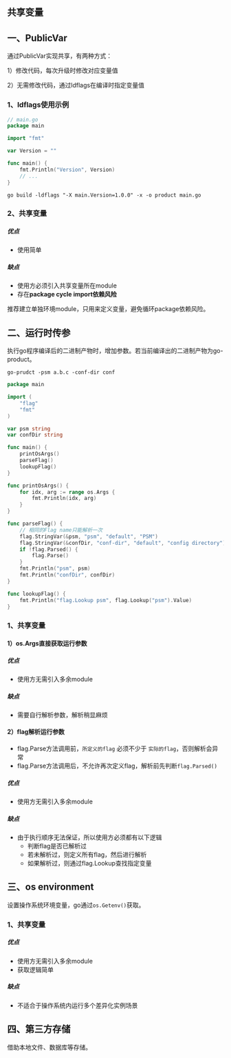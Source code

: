 ## 共享变量

## 一、PublicVar

通过PublicVar实现共享，有两种方式：

1）修改代码，每次升级时修改对应变量值

2）无需修改代码，通过ldflags在编译时指定变量值

### 1、ldflags使用示例

```go
// main.go
package main

import "fmt"

var Version = ""

func main() {
    fmt.Println("Version", Version)
    // ...
}
```

`go build -ldflags "-X main.Version=1.0.0" -x -o product main.go`

### 2、共享变量

##### 优点

* 使用简单

##### 缺点

* 使用方必须引入共享变量所在module
* 存在**package cycle import依赖风险**

推荐建立单独环境module，只用来定义变量，避免循环package依赖风险。

## 二、运行时传参

执行go程序编译后的二进制产物时，增加参数。若当前编译出的二进制产物为go-product。

```shell
go-prudct -psm a.b.c -conf-dir conf
```

```go
package main

import (
    "flag"
    "fmt"
)

var psm string
var confDir string

func main() {
    printOsArgs()
    parseFlag()
    lookupFlag()
}

func printOsArgs() {
    for idx, arg := range os.Args {
        fmt.Println(idx, arg)
    }
}

func parseFlag() {
    // 相同的Flag name只能解析一次
    flag.StringVar(&psm, "psm", "default", "PSM")
    flag.StringVar(&confDir, "conf-dir", "default", "config directory")
    if !flag.Parsed() {
        flag.Parse()
    }
    fmt.Println("psm", psm)
    fmt.Println("confDir", confDir)
}

func lookupFlag() {
    fmt.Println("flag.Lookup psm", flag.Lookup("psm").Value)
}
```

### 1、共享变量

#### 1）os.Args直接获取运行参数

##### 优点

* 使用方无需引入多余module

##### 缺点

* 需要自行解析参数，解析稍显麻烦

#### 2）flag解析运行参数

* flag.Parse方法调用前，`所定义的flag` 必须不少于 `实际的flag`，否则解析会异常
* flag.Parse方法调用后，不允许再次定义flag，解析前先判断`flag.Parsed()`

##### 优点

* 使用方无需引入多余module

##### 缺点

* 由于执行顺序无法保证，所以使用方必须都有以下逻辑
    * 判断flag是否已解析过
    * 若未解析过，则定义所有flag，然后进行解析
    * 如果解析过，则通过flag.Lookup查找指定变量

## 三、os environment

设置操作系统环境变量，go通过`os.Getenv()`获取。

### 1、共享变量

##### 优点

* 使用方无需引入多余module
* 获取逻辑简单

##### 缺点

* 不适合于操作系统内运行多个差异化实例场景

## 四、第三方存储

借助本地文件、数据库等存储。